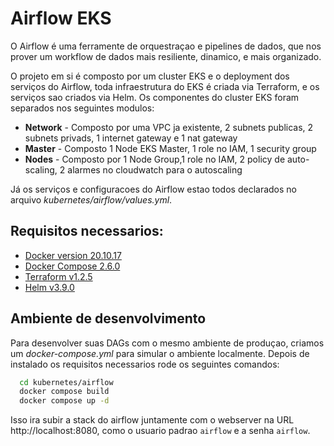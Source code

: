 
# Airflow EKS

O Airflow é uma ferramente de orquestraçao e pipelines de dados, que nos prover um workflow de dados mais
resiliente, dinamico, e mais organizado.

O projeto em si é composto por um cluster EKS e o deployment dos serviços do Airflow, toda infraestrutura do EKS
 é criada via Terraform, e os serviços sao criados via Helm. Os componentes do cluster EKS foram separados
 nos seguintes modulos:

 * **Network** - Composto por uma VPC ja existente, 2 subnets publicas, 2 subnets privads, 1 internet gateway e 1 nat gateway
 * **Master** - Composto 1 Node EKS Master, 1 role no IAM, 1 security group
 * **Nodes** - Composto por 1 Node Group,1 role no IAM, 2 policy de auto-scaling, 2 alarmes no cloudwatch para o autoscaling

Já os serviços e configuracoes do Airflow estao todos declarados no arquivo *kubernetes/airflow/values.yml*.






## Requisitos necessarios:

 - [Docker version 20.10.17](https://docs.docker.com/engine/install/ubuntu/)
 - [Docker Compose 2.6.0](https://docs.docker.com/compose/install/)
 - [Terraform v1.2.5](https://learn.hashicorp.com/tutorials/terraform/install-cli)
 - [Helm v3.9.0](https://helm.sh/docs/intro/install/)



## Ambiente de desenvolvimento

Para desenvolver suas DAGs com o mesmo ambiente de produçao, criamos um *docker-compose.yml* para simular o ambiente
localmente. Depois de instalado os requisitos necessarios rode os seguintes comandos:

```bash
  cd kubernetes/airflow
  docker compose build
  docker compose up -d
```

Isso ira subir a stack do airflow juntamente com o webserver na URL http://localhost:8080, como o usuario padrao `airflow`
e a senha `airflow`.

